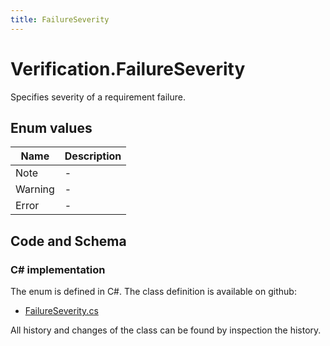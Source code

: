 ```yaml
---
title: FailureSeverity
---
```


# Verification.FailureSeverity

Specifies severity of a requirement failure.

## Enum values

| Name            | Description                                                    |
|-----------------|----------------------------------------------------------------|
| Note |  -  |
| Warning |  -  |
| Error |  -  |


## Code and Schema

### C# implementation

The enum is defined in C#. The class definition is available on github:

- [FailureSeverity.cs](https://github.com/BHoM/BHoM/blob/develop/Verification_oM/Enums/FailureSeverity.cs)

All history and changes of the class can be found by inspection the history.

